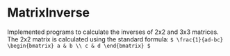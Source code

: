 # MatrixInverse

Implemented programs to calculate the inverses of 2x2 and 3x3 matrices. 
The 2x2 matrix is calculated using the standard formula:
```$ \frac{1}{ad-bc} \begin{bmatrix} a & b \\ c & d \end{bmatrix} $```
